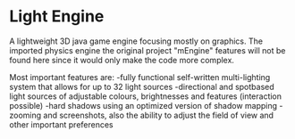 Light Engine
============

A lightweight 3D java game engine focusing mostly on graphics. 
The imported physics engine the original project "mEngine" features will not be found here since it would only
make the code more complex.

Most important features are:
-fully functional self-written multi-lighting system that allows for up to 32 light sources
-directional and spotbased light sources of adjustable colours, brightnesses and features (interaction possible)
-hard shadows using an optimized version of shadow mapping
-zooming and screenshots, also the ability to adjust the field of view and other important preferences
